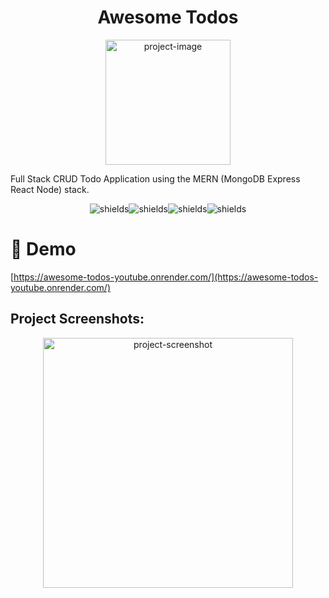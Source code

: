 <h1 align="center" id="title">Awesome Todos</h1>

<p align="center"><img src="https://i.imgur.com/KmYSmqA.png" alt="project-image" height="200"></p>

<p id="description">Full Stack CRUD Todo Application using the MERN (MongoDB Express React Node) stack.</p>

<p align="center"><img src="https://img.shields.io/badge/MongoDB-4EA94B?style=for-the-badge&amp;logo=mongodb&amp;logoColor=white" alt="shields"><img src="https://img.shields.io/badge/Express.js-404D59?style=for-the-badge" alt="shields"><img src="https://img.shields.io/badge/React-20232A?style=for-the-badge&amp;logo=react&amp;logoColor=61DAFB" alt="shields"><img src="https://img.shields.io/badge/Node.js-43853D?style=for-the-badge&amp;logo=node.js&amp;logoColor=white" alt="shields"></p>



<h1>🚀 Demo</h1>

[https://awesome-todos-youtube.onrender.com/](https://awesome-todos-youtube.onrender.com/)

<h2>Project Screenshots:</h2>

<p align="center">
<img src="https://file.notion.so/f/f/32d74ba0-f375-404a-be8e-8fa2dc58353a/f79d7677-0d50-4d4f-be8a-a89c71850261/Untitled.png?id=2e708ae5-de4a-4cdd-b3eb-0290e1ef8e79&amp;table=block&amp;spaceId=32d74ba0-f375-404a-be8e-8fa2dc58353a&amp;expirationTimestamp=1698199200000&amp;signature=KSyrvwsQxryhsGGQKJEoK1NDsP7NGZzu42q5TzBjUQI&amp;downloadName=Untitled.png" alt="project-screenshot" width="auto" height="400/">
</p>
